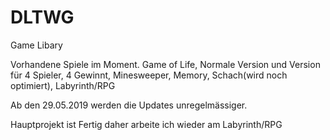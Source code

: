 # DLTWG
Game Libary

Vorhandene Spiele im Moment. Game of Life, Normale Version und Version für 4 Spieler, 4 Gewinnt, Minesweeper, Memory, Schach(wird noch optimiert), Labyrinth/RPG

Ab den 29.05.2019 werden die Updates unregelmässiger.

Hauptprojekt ist Fertig daher arbeite ich wieder am Labyrinth/RPG
